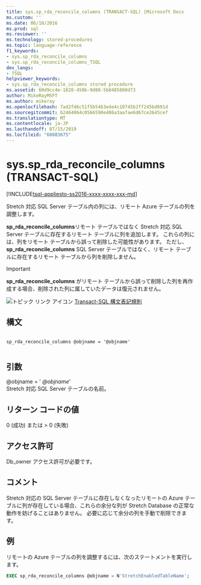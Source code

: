 ```yaml
---
title: sys.sp_rda_reconcile_columns (TRANSACT-SQL) |Microsoft Docs
ms.custom: ''
ms.date: 06/10/2016
ms.prod: sql
ms.reviewer: ''
ms.technology: stored-procedures
ms.topic: language-reference
f1_keywords:
- sys.sp_rda_reconcile_columns
- sys.sp_rda_reconcile_columns_TSQL
dev_langs:
- TSQL
helpviewer_keywords:
- sys.sp_rda_reconcile_columns stored procedure
ms.assetid: 60d9cc4e-1828-450b-9d88-5b8485800d73
author: MikeRayMSFT
ms.author: mikeray
ms.openlocfilehash: 7ad2fd6c51f5b5463e4e4c10745b2ff245bd691d
ms.sourcegitcommit: b2464064c0566590e486a3aafae6d67ce2645cef
ms.translationtype: MT
ms.contentlocale: ja-JP
ms.lasthandoff: 07/15/2019
ms.locfileid: "68083675"
---
```

# <a name="syssprdareconcilecolumns-transact-sql"></a>sys.sp_rda_reconcile_columns (TRANSACT-SQL)
[!INCLUDE[tsql-appliesto-ss2016-xxxx-xxxx-xxx-md](../../includes/tsql-appliesto-ss2016-xxxx-xxxx-xxx-md.md)]

  Stretch 対応 SQL Server テーブル内の列には、リモート Azure テーブルの列を調整します。  
    
  **sp_rda_reconcile_columns**リモート テーブルではなく Stretch 対応 SQL Server テーブルに存在するリモート テーブルに列を追加します。 これらの列には、列をリモート テーブルから誤って削除した可能性があります。 ただし、 **sp_rda_reconcile_columns** SQL Server テーブルではなく、リモート テーブルに存在するリモート テーブルから列を削除しません。
  
  > [!IMPORTANT]
  > **sp_rda_reconcile_columns** がリモート テーブルから誤って削除した列を再作成する場合、削除された列に属していたデータは復元されません。
  
 ![トピック リンク アイコン](../../database-engine/configure-windows/media/topic-link.gif "トピック リンク アイコン") [Transact-SQL 構文表記規則](../../t-sql/language-elements/transact-sql-syntax-conventions-transact-sql.md)  
   
## <a name="syntax"></a>構文  
  
```  
  
sp_rda_reconcile_columns @objname = '@objname'  
  
```  
  
## <a name="arguments"></a>引数  
 \@objname = ' *\@objname*'  
 Stretch 対応 SQL Server テーブルの名前。  
  
## <a name="return-code-values"></a>リターン コードの値  
 0 (成功) または > 0 (失敗)  
  
## <a name="permissions"></a>アクセス許可  
 Db_owner アクセス許可が必要です。  
   
## <a name="remarks"></a>コメント  
 Stretch 対応の SQL Server テーブルに存在しなくなったリモートの Azure テーブルに列が存在している場合、これらの余分な列が Stretch Database の正常な動作を妨げることはありません。 必要に応じて余分の列を手動で削除できます。  
  
## <a name="example"></a>例  
 リモートの Azure テーブルの列を調整するには、次のステートメントを実行します。  
  
```sql  
EXEC sp_rda_reconcile_columns @objname = N'StretchEnabledTableName';  
```  
  
  
